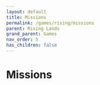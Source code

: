 ```yaml
---
layout: default
title: Missions
permalink: /games/rising/missions
parent: Rising Lands
grand_parent: Games
nav_order: 5
has_children: false
---
```


# Missions
